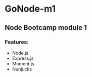 # GoNode-m1

## Node Bootcamp module 1
### Features:

* Node.js
* Express.js
* Moment.js
* Nunjucks
